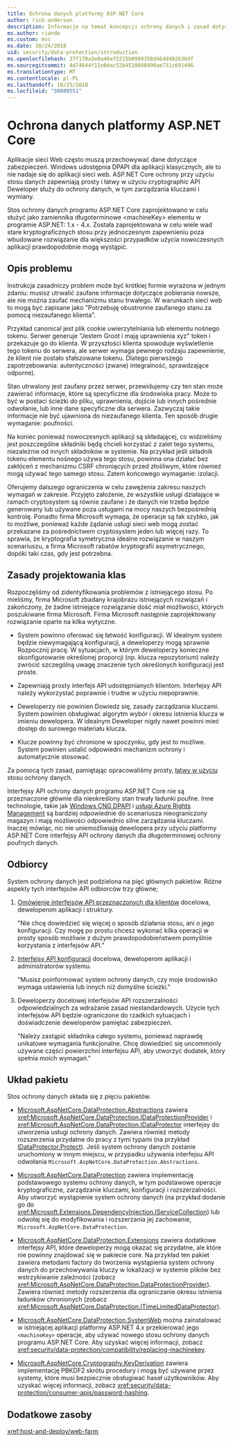 ```yaml
---
title: Ochrona danych platformy ASP.NET Core
author: rick-anderson
description: Informacje na temat koncepcji ochrony danych i zasad dotyczących projektowania interfejsów API do ochrony danych usługi ASP.NET Core.
ms.author: riande
ms.custom: mvc
ms.date: 10/24/2018
uid: security/data-protection/introduction
ms.openlocfilehash: 37f170a3e8a46ef2215b0999358d46dd402636df
ms.sourcegitcommit: 4d74644f11e0dac52b4510048490ae731c691496
ms.translationtype: MT
ms.contentlocale: pl-PL
ms.lasthandoff: 10/25/2018
ms.locfileid: "50089551"
---
```

# <a name="aspnet-core-data-protection"></a>Ochrona danych platformy ASP.NET Core

Aplikacje sieci Web często muszą przechowywać dane dotyczące zabezpieczeń. Windows udostępnia DPAPI dla aplikacji klasycznych, ale to nie nadaje się do aplikacji sieci web. ASP.NET Core ochrony przy użyciu stosu danych zapewniają prosty i łatwy w użyciu cryptographic API Deweloper służy do ochrony danych, w tym zarządzania kluczami i wymiany.

Stos ochrony danych programu ASP.NET Core zaprojektowano w celu służyć jako zamiennika długoterminowe &lt;machineKey&gt; elementu w programie ASP.NET: 1.x - 4.x. Została zaprojektowana w celu wiele wad stare kryptograficznych stosu przy jednoczesnym zapewnieniu poza wbudowane rozwiązanie dla większości przypadków użycia nowoczesnych aplikacji prawdopodobnie mogą wystąpić.

## <a name="problem-statement"></a>Opis problemu

Instrukcja zasadniczy problem może być krótkiej formie wyrażona w jednym zdaniu: musisz utrwalić zaufane informacje dotyczące pobierania nowsze, ale nie można zaufać mechanizmu stanu trwałego. W warunkach sieci web to mogą być zapisane jako "Potrzebuję obustronne zaufanego stanu za pomocą niezaufanego klienta".

Przykład canonical jest plik cookie uwierzytelniania lub elementu nośnego tokenu. Serwer generuje "Jestem Groot i mają uprawnienia xyz" token i przekazuje go do klienta. W przyszłości klienta spowoduje wyświetlenie tego tokenu do serwera, ale serwer wymaga pewnego rodzaju zapewnienie, że klient nie zostało sfałszowane tokenu. Dlatego pierwszego zapotrzebowania: autentyczności (zwane) integralność, sprawdzające odporne).

Stan utrwalony jest zaufany przez serwer, przewidujemy czy ten stan może zawierać informacje, które są specyficzne dla środowiska pracy. Może to być w postaci ścieżki do pliku, uprawnienia, dojście lub innych pośrednie odwołanie, lub inne dane specyficzne dla serwera. Zazwyczaj takie informacje nie być ujawniona do niezaufanego klienta. Ten sposób drugie wymaganie: poufności.

Na koniec ponieważ nowoczesnych aplikacji są składającej, co widzieliśmy jest poszczególne składniki będą chcieli korzystać z zalet tego systemu, niezależnie od innych składników w systemie. Na przykład jeśli składnik tokenu elementu nośnego używa tego stosu, powinna ona działać bez zakłóceń z mechanizmu CSRF chroniących przed złośliwym, które również mogą używać tego samego stosu. Zatem końcowego wymaganie: izolacji.

Oferujemy dalszego ograniczenia w celu zawężenia zakresu naszych wymagań w zakresie. Przyjęto założenie, że wszystkie usługi działające w ramach cryptosystem są równie zaufane i że danych nie trzeba będzie generowany lub używane poza usługami na mocy naszych bezpośrednią kontrolę. Ponadto firma Microsoft wymaga, że operacje są tak szybko, jak to możliwe, ponieważ każde żądanie usługi sieci web mogą zostać przekazane za pośrednictwem cryptosystem jeden lub więcej razy. To sprawia, że kryptografia symetryczna idealne rozwiązanie w naszym scenariuszu, a firma Microsoft rabatów kryptografii asymetrycznego, dopóki taki czas, gdy jest potrzebna.

## <a name="design-philosophy"></a>Zasady projektowania klas

Rozpoczęliśmy od zidentyfikowania problemów z istniejącego stosu. Po mieliśmy, firma Microsoft zbadany krajobrazu istniejących rozwiązań i zakończony, że żadne istniejące rozwiązanie dość miał możliwości, których poszukiwane firma Microsoft. Firma Microsoft następnie zaprojektowany rozwiązanie oparte na kilka wytyczne.

* System powinno oferować się łatwość konfiguracji. W idealnym system będzie niewymagającą konfiguracji, a deweloperzy mogą sprawnie Rozpocznij pracę. W sytuacjach, w którym deweloperzy konieczne skonfigurowanie określonej proporcji (np. klucza repozytorium) należy zwrócić szczególną uwagę znaczenie tych określonych konfiguracji jest proste.

* Zapewniają prosty interfejs API udostępnianych klientom. Interfejsy API należy wykorzystać poprawnie i trudne w użyciu niepoprawnie.

* Deweloperzy nie powinien Dowiedz się, zasady zarządzania kluczami. System powinien obsługiwać algorytm wybór i okresu istnienia klucza w imieniu dewelopera. W idealnym Deweloper nigdy nawet powinni mieć dostęp do surowego materiału klucza.

* Klucze powinny być chronione w spoczynku, gdy jest to możliwe. System powinien ustalić odpowiedni mechanizm ochrony i automatycznie stosować.

Za pomocą tych zasad, pamiętając opracowaliśmy prosty, [łatwy w użyciu](xref:security/data-protection/using-data-protection) stosu ochrony danych.

Interfejsy API ochrony danych programu ASP.NET Core nie są przeznaczone głównie dla nieokreślony stan trwały ładunki poufne. Inne technologie, takie jak [Windows CNG DPAPI](https://msdn.microsoft.com/library/windows/desktop/hh706794%28v=vs.85%29.aspx) i [usługi Azure Rights Management](/rights-management/) są bardziej odpowiednie do scenariusza nieograniczony magazyn i mają możliwości odpowiednio silne zarządzania kluczami. Inaczej mówiąc, nic nie uniemożliwiają dewelopera przy użyciu platformy ASP.NET Core interfejsy API ochrony danych dla długoterminowej ochrony poufnych danych.

## <a name="audience"></a>Odbiorcy

System ochrony danych jest podzielona na pięć głównych pakietów. Różne aspekty tych interfejsów API odbiorców trzy główne;

1. [Omówienie interfejsów API przeznaczonych dla klientów](xref:security/data-protection/consumer-apis/overview) docelowa, deweloperom aplikacji i struktury.

   "Nie chcę dowiedzieć się więcej o sposób działania stosu, ani o jego konfiguracji. Czy mogę po prostu chcesz wykonać kilka operacji w prosty sposób możliwie z dużym prawdopodobieństwem pomyślnie korzystania z interfejsów API."

2. [Interfejsy API konfiguracji](xref:security/data-protection/configuration/overview) docelowa, deweloperom aplikacji i administratorów systemu.

   "Musisz poinformować system ochrony danych, czy moje środowisko wymaga ustawienia lub innych niż domyślne ścieżki."

3. Deweloperzy docelowej interfejsów API rozszerzalności odpowiedzialnych za wdrażanie zasad niestandardowych. Użycie tych interfejsów API będzie ograniczone do rzadkich sytuacjach i doświadczenie deweloperów pamiętać zabezpieczeń.

   "Należy zastąpić składnika całego systemu, ponieważ naprawdę unikatowe wymagania funkcjonalne. Chcę dowiedzieć się uncommonly używane części powierzchni interfejsu API, aby utworzyć dodatek, który spełnia moich wymagań."

## <a name="package-layout"></a>Układ pakietu

Stos ochrony danych składa się z pięciu pakietów.

* [Microsoft.AspNetCore.DataProtection.Abstractions](https://www.nuget.org/packages/Microsoft.AspNetCore.DataProtection.Abstractions/) zawiera <xref:Microsoft.AspNetCore.DataProtection.IDataProtectionProvider> i <xref:Microsoft.AspNetCore.DataProtection.IDataProtector> interfejsy do utworzenia usługi ochrony danych. Zawiera również metody rozszerzenia przydatne do pracy z tymi typami (na przykład [IDataProtector.Protect](xref:Microsoft.AspNetCore.DataProtection.DataProtectionCommonExtensions.Protect*)). Jeśli system ochrony danych zostanie uruchomiony w innym miejscu, w przypadku używania interfejsu API odwołania `Microsoft.AspNetCore.DataProtection.Abstractions`.

* [Microsoft.AspNetCore.DataProtection](https://www.nuget.org/packages/Microsoft.AspNetCore.DataProtection/) zawiera implementację podstawowego systemu ochrony danych, w tym podstawowe operacje kryptograficzne, zarządzanie kluczami, konfiguracji i rozszerzalności. Aby utworzyć wystąpienie system ochrony danych (na przykład dodanie go do <xref:Microsoft.Extensions.DependencyInjection.IServiceCollection>) lub odwołaj się do modyfikowania i rozszerzania jej zachowanie, `Microsoft.AspNetCore.DataProtection`.

* [Microsoft.AspNetCore.DataProtection.Extensions](https://www.nuget.org/packages/Microsoft.AspNetCore.DataProtection.Extensions/) zawiera dodatkowe interfejsy API, które deweloperzy mogą okazać się przydatne, ale które nie powinny znajdować się w pakiecie core. Na przykład ten pakiet zawiera metodami factory do tworzenia wystąpienia system ochrony danych do przechowywania kluczy w lokalizacji w systemie plików bez wstrzykiwanie zależności (zobacz <xref:Microsoft.AspNetCore.DataProtection.DataProtectionProvider>). Zawiera również metody rozszerzenia dla ograniczanie okresu istnienia ładunków chronionych (zobacz <xref:Microsoft.AspNetCore.DataProtection.ITimeLimitedDataProtector>).

* [Microsoft.AspNetCore.DataProtection.SystemWeb](https://www.nuget.org/packages/Microsoft.AspNetCore.DataProtection.SystemWeb/) można zainstalować w istniejącej aplikacji platformy ASP.NET 4.x przekierować jego `<machineKey>` operacje, aby używać nowego stosu ochrony danych programu ASP.NET Core. Aby uzyskać więcej informacji, zobacz <xref:security/data-protection/compatibility/replacing-machinekey>.

* [Microsoft.AspNetCore.Cryptography.KeyDerivation](https://www.nuget.org/packages/Microsoft.AspNetCore.Cryptography.KeyDerivation/) zawiera implementację PBKDF2 skrótu procedury i mogą być używane przez systemy, które musi bezpiecznie obsługiwać haseł użytkowników. Aby uzyskać więcej informacji, zobacz <xref:security/data-protection/consumer-apis/password-hashing>.

## <a name="additional-resources"></a>Dodatkowe zasoby

<xref:host-and-deploy/web-farm>
